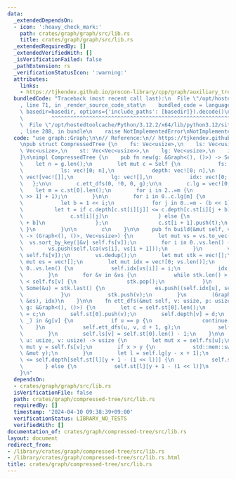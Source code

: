 ```yaml
---
data:
  _extendedDependsOn:
  - icon: ':heavy_check_mark:'
    path: crates/graph/graph/src/lib.rs
    title: crates/graph/graph/src/lib.rs
  _extendedRequiredBy: []
  _extendedVerifiedWith: []
  _isVerificationFailed: false
  _pathExtension: rs
  _verificationStatusIcon: ':warning:'
  attributes:
    links:
    - https://tjkendev.github.io/procon-library/cpp/graph/auxiliary_tree.html
  bundledCode: "Traceback (most recent call last):\n  File \"/opt/hostedtoolcache/Python/3.12.2/x64/lib/python3.12/site-packages/onlinejudge_verify/documentation/build.py\"\
    , line 71, in _render_source_code_stat\n    bundled_code = language.bundle(stat.path,\
    \ basedir=basedir, options={'include_paths': [basedir]}).decode()\n          \
    \         ^^^^^^^^^^^^^^^^^^^^^^^^^^^^^^^^^^^^^^^^^^^^^^^^^^^^^^^^^^^^^^^^^^^^^^^^^^^^^^^^^\n\
    \  File \"/opt/hostedtoolcache/Python/3.12.2/x64/lib/python3.12/site-packages/onlinejudge_verify/languages/rust.py\"\
    , line 288, in bundle\n    raise NotImplementedError\nNotImplementedError\n"
  code: "use graph::Graph;\n\n// Reference:\n// https://tjkendev.github.io/procon-library/cpp/graph/auxiliary_tree.html\n\
    \npub struct CompressedTree {\n    fs: Vec<usize>,\n    ls: Vec<usize>,\n    depth:\
    \ Vec<usize>,\n    st: Vec<Vec<usize>>,\n    lg: Vec<usize>,\n    idx: Vec<usize>,\n\
    }\n\nimpl CompressedTree {\n    pub fn new(g: &Graph<(), ()>) -> Self {\n    \
    \    let n = g.len();\n        let mut c = Self {\n            fs: vec![0; n],\n\
    \            ls: vec![0; n],\n            depth: vec![0; n],\n            st:\
    \ vec![vec![]],\n            lg: vec![],\n            idx: vec![0; n],\n     \
    \   };\n\n        c.ett_dfs(0, !0, 0, g);\n\n        c.lg = vec![0; 2];\n    \
    \    let m = c.st[0].len();\n        for i in 2..=m {\n            c.lg.push(c.lg[i\
    \ >> 1] + 1);\n        }\n\n        for i in 0..c.lg[m] {\n            c.st.push(vec![]);\n\
    \            let b = 1 << i;\n            for j in 0..=m - (b << 1) {\n      \
    \          let t = if c.depth[c.st[i][j]] <= c.depth[c.st[i][j + b]] {\n     \
    \               c.st[i][j]\n                } else {\n                    c.st[i][j\
    \ + b]\n                };\n                c.st[i + 1].push(t);\n           \
    \ }\n        }\n\n        c\n    }\n\n    pub fn build(&mut self, vs: &[usize])\
    \ -> (Graph<(), ()>, Vec<usize>) {\n        let mut vs = vs.to_vec();\n      \
    \  vs.sort_by_key(|&v| self.fs[v]);\n        for i in 0..vs.len() - 1 {\n    \
    \        vs.push(self.lca(vs[i], vs[i + 1]));\n        }\n        vs.sort_by_key(|&v|\
    \ self.fs[v]);\n        vs.dedup();\n        let mut stk = vec![];\n        let\
    \ mut es = vec![];\n        let mut idx = vec![0; vs.len()];\n        for i in\
    \ 0..vs.len() {\n            self.idx[vs[i]] = i;\n            idx[i] = vs[i];\n\
    \        }\n        for &v in &vs {\n            while stk.len() > 0 && self.ls[*stk.last().unwrap()]\
    \ < self.fs[v] {\n                stk.pop();\n            }\n            if let\
    \ Some(&u) = stk.last() {\n                es.push((self.idx[u], self.idx[v]));\n\
    \            }\n            stk.push(v);\n        }\n        (Graph::from_unweighted_directed_edges(vs.len(),\
    \ &es), idx)\n    }\n\n    fn ett_dfs(&mut self, v: usize, p: usize, d: usize,\
    \ g: &Graph<(), ()>) {\n        let c = self.st[0].len();\n        self.fs[v]\
    \ = c;\n        self.st[0].push(v);\n        self.depth[v] = d;\n        for &(u,\
    \ _) in &g[v] {\n            if u == p {\n                continue;\n        \
    \    }\n            self.ett_dfs(u, v, d + 1, g);\n            self.st[0].push(v);\n\
    \        }\n        self.ls[v] = self.st[0].len() - 1;\n    }\n\n    fn lca(&self,\
    \ u: usize, v: usize) -> usize {\n        let mut x = self.fs[u];\n        let\
    \ mut y = self.fs[v];\n        if x > y {\n            std::mem::swap(&mut x,\
    \ &mut y);\n        }\n        let l = self.lg[y - x + 1];\n        if self.depth[self.st[l][x]]\
    \ <= self.depth[self.st[l][y + 1 - (1 << l)]] {\n            self.st[l][x]\n \
    \       } else {\n            self.st[l][y + 1 - (1 << l)]\n        }\n    }\n\
    }\n"
  dependsOn:
  - crates/graph/graph/src/lib.rs
  isVerificationFile: false
  path: crates/graph/compressed-tree/src/lib.rs
  requiredBy: []
  timestamp: '2024-04-10 09:38:39+09:00'
  verificationStatus: LIBRARY_NO_TESTS
  verifiedWith: []
documentation_of: crates/graph/compressed-tree/src/lib.rs
layout: document
redirect_from:
- /library/crates/graph/compressed-tree/src/lib.rs
- /library/crates/graph/compressed-tree/src/lib.rs.html
title: crates/graph/compressed-tree/src/lib.rs
---
```

